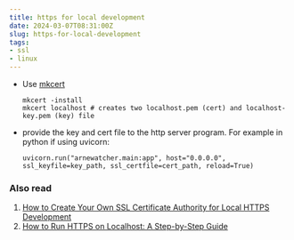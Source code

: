 ```yaml
---
title: https for local development
date: 2024-03-07T08:31:00Z
slug: https-for-local-development
tags:
- ssl
- linux
---
```


- Use [mkcert](https://github.com/FiloSottile/mkcert)
  ```
  mkcert -install
  mkcert localhost # creates two localhost.pem (cert) and localhost-key.pem (key) file
  ```
- provide the key and cert file to the http server program. For example in python if using uvicorn:

  ```
  uvicorn.run("arnewatcher.main:app", host="0.0.0.0", ssl_keyfile=key_path, ssl_certfile=cert_path, reload=True)
  ```
### Also read
  1. [How to Create Your Own SSL Certificate Authority for Local HTTPS Development](https://deliciousbrains.com/ssl-certificate-authority-for-local-https-development/)
  2. [How to Run HTTPS on Localhost: A Step-by-Step Guide](https://akshitb.medium.com/how-to-run-https-on-localhost-a-step-by-step-guide-c61fde893771)

